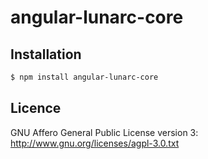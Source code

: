 # angular-lunarc-core

## Installation

```bash
$ npm install angular-lunarc-core
```

## Licence

GNU Affero General Public License version 3: <http://www.gnu.org/licenses/agpl-3.0.txt>
